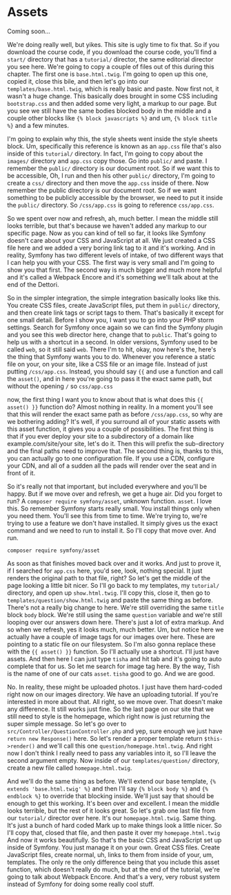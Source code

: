 # Assets

Coming soon...

We're doing really well, but yikes. This site is ugly time to fix that. So if you
download the course code, if you download the course code, you'll find a `start/`
directory that has a `tutorial/` director, the same editorial director you see here.
We're going to copy a couple of files out of this during this chapter. The first one
is `base.html.twig`. I'm going to open up this one, copied it, close this
bile, and then let's go into our `templates/base.html.twig`, which is
really basic and paste. Now first not, it wasn't a huge change. This basically does
brought in some CSS including `bootstrap.css` and then added some very light, a
markup to our page. But you see we still have the same bodies blocked body in the
middle and a couple other blocks like `{% block javascripts %}` and um, `{% block title %}` and a few
minutes.

I'm going to explain why this, the style sheets went inside the style sheets block.
Um, specifically this reference is known as an `app.css` file that's also inside
of this `tutorial/` directory. In fact, I'm going to copy about the `images/` directory and
`app.css` copy those. Go into `public/` and paste. I remember the `public/` directory
is our document root. So if we want this to be accessible, Oh, I run and then his
other `public/` directory, I'm going to create a `css/` directory and then move the 
`app.css` inside of there. Now remember the public directory is our document root. So if we
want something to be publicly accessible by the browser, we need to put it inside the
`public/` directory. So `/css/app.css` is going to reference `css/app.css`.

So we spent over now and refresh, ah, much better. I mean the middle still looks
terrible, but that's because we haven't added any markup to our specific page. Now as
you can kind of tell so far, it looks like Symfony doesn't care about your CSS and
JavaScript at all. We just created a CSS file here and we added a very boring link
tag to it and it's working. And in reality, Symfony has two different levels of
intake, of two different ways that I can help you with your CSS. The first way is
very small and I'm going to show you that first. The second way is much bigger and
much more helpful and it's called a Webpack Encore and it's something we'll talk
about at the end of the Dettori.

So in the simpler integration, the simple integration basically looks like this. You
create CSS files, create JavaScript files, put them in `public/` directory, and then
create link tags or script tags to them. That's basically it except for one small
detail. Before I show you, I want you to go into your PHP storm settings. Search for
Symfony once again so we can find the Symfony plugin and you see this web director
here, change that to `public`. That's going to help us with a shortcut in a second. In
older versions, Symfony used to be called `web`, so it still said `web`. There I'm to
hit, okay, now here's the, here's the thing that Symfony wants you to do. Whenever
you reference a static file on your, on your site, like a CSS file or an image file.
Instead of just putting `/css/app.css`. Instead, you should say `{{` and
use a function and call the `asset()`, and in here you're going to pass it the exact same
path, but without the opening `/` so `css/app.css`

now, the first thing I want you to know about that is what does this `{{ asset() }}` function
do? Almost nothing in reality. In a moment you'll see that this will render the exact
same path as before `/css/app.css`, so why are we bothering adding? It's well, if
you surround all of your static assets with this asset function, it gives you a
couple of possibilities. The first thing is that if you ever deploy your site to a
subdirectory of a domain like example.com/site/your site, let's do it. Then this will
prefix the sub-directory and the final paths need to improve that. The second thing
is, thanks to this, you can actually go to one configuration file. If you use a CDN,
configure your CDN, and all of a sudden all the pads will render over the seat and in
front of it.

So it's really not that important, but included everywhere and you'll be happy. But
if we move over and refresh, we get a huge air. Did you forget to run? A 
`composer require symfony/asset`, unknown function. `asset`. I love this. So remember
Symfony starts really small. You install things only when you need them. You'll see
this from time to time. We're trying to, we're trying to use a feature we don't have
installed. It simply gives us the exact command and we need to run to install it. So
I'll copy that move over. And run. 

```terminal
composer require symfony/asset
```

As soon as that finishes moved back over and it works. And just to prove it, if I
searched for `app.css` here, you'd see, look, nothing special. It just renders the
original path to that file, right? So let's get the middle of the page looking a
little bit nicer. So I'll go back to my templates, my `tutorial/` directory, and open up
`show.html.twig`. I'll copy this, close it, then go to `templates/question/show.html.twig`
 and paste the same thing as before. There's not a really big
change to here. We're still overriding the same `title` block `body` block. We're still
using the same `question` variable and we're still looping over our answers down here.
There's just a lot of extra markup. And so when we refresh, yes it looks much, much
better. Um, but notice here we actually have a couple of image tags for our images
over here. These are pointing to a static file on our filesystem. So I'm also gonna
replace these with the `{{ asset() }}` function. So I'll actually use a shortcut. I'll just
have assets. And then here I can just type `tisha` and hit tab and it's going to auto
complete that for us. So let me search for image tag here. By the way, Tish is the
name of one of our cats `asset`. `tisha` good to go. And we are good.

No. In reality, these might be uploaded photos. I just have them hard-coded right now
on our images directory. We have an uploading tutorial. If you're interested in more
about that. All right, so we move over. That doesn't make any difference. It still
works just fine. So the last page on our site that we still need to style is the
homepage, which right now is just returning the super simple message. So let's go
over to `src/Controller/QuestionController.php` and yep, sure enough we just have
`return new Response()` here. So let's render a proper template return `$this->render()`
and we'll call this one `question/homepage.html.twig`. And
right now I don't think I really need to pass any variables into it, so I'll leave
the second argument empty. Now inside of our `templates/question/` directory, create a
new file called `homepage.html.twig`.

And we'll do the same thing as before. We'll extend our base template, 
`{% extends 'base.html.twig' %}` and then I'll say `{% block body %}` and `{% endblock %}`
to override that blocking inside. We'll just say that should be enough to get this working. It's been
over and excellent. I mean the middle looks terrible, but the rest of it looks great.
So let's grab one last file from our `tutorial/` director over here. It's our 
`homepage.html.twig`. Same thing. It's just a bunch of hard coded Mark up to make things
look a little nicer. So I'll copy that, closed that file, and then paste it over my
`homepage.html.twig` And now it works beautifully. So that's the basic CSS and
JavaScript set up inside of Symfony. You just manage it on your own. Great CSS files.
Create JavaScript files, create normal, uh, links to them from inside of your, um,
templates. The only re the only difference being that you include this asset
function, which doesn't really do much, but at the end of the tutorial, we're going
to talk about Webpack Encore. And that's a very, very robust system instead of
Symfony for doing some really cool stuff.

